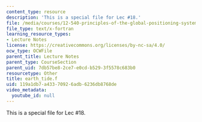 ```yaml
---
content_type: resource
description: 'This is a special file for Lec #18.'
file: /media/courses/12-540-principles-of-the-global-positioning-system-spring-2012/119a1db7a43370926adb6236db8768de_earth_tide.f
file_type: text/x-fortran
learning_resource_types:
- Lecture Notes
license: https://creativecommons.org/licenses/by-nc-sa/4.0/
ocw_type: OCWFile
parent_title: Lecture Notes
parent_type: CourseSection
parent_uid: 7db57be8-2ce7-e0cd-b529-3f5578c683b0
resourcetype: Other
title: earth_tide.f
uid: 119a1db7-a433-7092-6adb-6236db8768de
video_metadata:
  youtube_id: null
---
```

This is a special file for Lec #18.